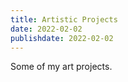 ```yaml
---
title: Artistic Projects
date: 2022-02-02
publishdate: 2022-02-02
---
```


Some of my art projects.

